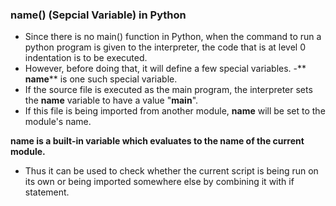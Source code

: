 ### __name__() (Sepcial Variable) in Python

- Since there is no main() function in Python, when the command to run a python program is given to the interpreter, the code    that is at level 0 indentation is to be executed. 
- However, before doing that, it will define a few special variables. 
-** __name__** is one such special variable. 
- If the source file is executed as the main program, the interpreter sets the __name__ variable to have a value "__main__". 
- If this file is being imported from another module, __name__ will be set to the module's name.

**__name__ is a built-in variable which evaluates to the name of the current module.**

- Thus it can be used to check whether the current script is being run on its own or being imported somewhere else by combining it with if statement.



